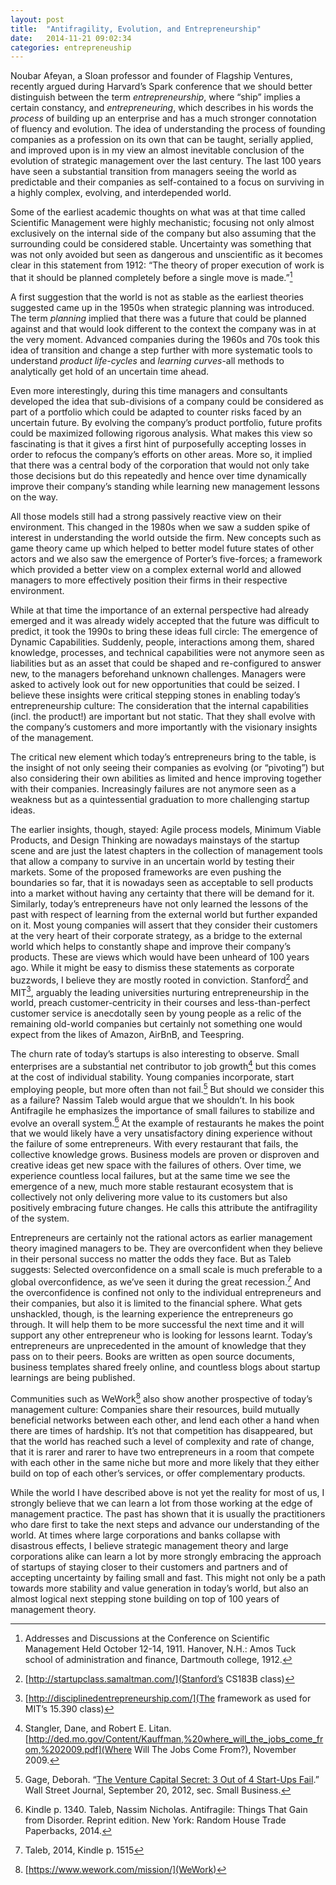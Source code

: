 ```yaml
---
layout: post
title:  "Antifragility, Evolution, and Entrepreneurship"
date:   2014-11-21 09:02:34
categories: entrepreneuship
---
```


Noubar Afeyan, a Sloan professor and founder of Flagship Ventures, recently argued during Harvard’s Spark conference that we should better distinguish between the term *entrepreneurship*, where “ship” implies a certain constancy, and *entrepreneuring*, which describes in his words the *process* of building up an enterprise and has a much stronger connotation of fluency and evolution. The idea of understanding the process of founding companies as a profession on its own that can be taught, serially applied, and improved upon is in my view an almost inevitable conclusion of the evolution of strategic management over the last century. The last 100 years have seen a substantial transition from managers seeing the world as predictable and their companies as self-contained to a focus on surviving in a highly complex, evolving, and interdepended world.

Some of the earliest academic thoughts on what was at that time called Scientific Management were highly mechanistic; focusing not only almost exclusively on the internal side of the company but also assuming that the surrounding could be considered stable. Uncertainty was something that was not only avoided but seen as dangerous and unscientific as it becomes clear in this statement from 1912: “The theory of proper execution of work is that it should be planned completely before a single move is made.”[^1]

A first suggestion that the world is not as stable as the earliest theories suggested came up in the 1950s when strategic planning was introduced. The term *planning* implied that there was a future that could be planned against and that would look different to the context the company was in at the very moment. Advanced companies during the 1960s and 70s took this idea of transition and change a step further with more systematic tools to understand *product life-cycles* and *learning curves*-all methods to analytically get hold of an uncertain time ahead.

Even more interestingly, during this time managers and consultants developed the idea that sub-divisions of a company could be considered as part of a portfolio which could be adapted to counter risks faced by an uncertain future. By evolving the company’s product portfolio, future profits could be maximized following rigorous analysis. What makes this view so fascinating is that it gives a first hint of purposefully accepting losses in order to refocus the company’s efforts on other areas. More so, it implied that there was a central body of the corporation that would not only take those decisions but do this repeatedly and hence over time dynamically improve their  company’s standing while learning new management lessons on the way.

All those models still had a strong passively reactive view on their environment. This changed in the 1980s when we saw a sudden spike of interest in understanding the world outside the firm. New concepts such as game theory came up which helped to better model future states of other actors and we also saw the emergence of Porter’s five-forces; a framework which provided a better view on a complex external world and allowed managers to more effectively position their firms in their respective environment.

While at that time the importance of an external perspective had already emerged and it was already widely accepted that the future was difficult to predict, it took the 1990s to bring these ideas full circle: The emergence of Dynamic Capabilities. Suddenly, people, interactions among them, shared knowledge, processes, and technical capabilities were not anymore seen as liabilities but as an asset that could be shaped and re-configured to answer new, to the managers beforehand unknown challenges. Managers were asked to actively look out for new opportunities that could be seized. I believe these insights were critical stepping stones in enabling today’s entrepreneurship culture: The consideration that the internal capabilities (incl. the product!) are important but not static. That they shall evolve with the company’s customers and more importantly with the visionary insights of the management. 

The critical new element which today’s entrepreneurs bring to the table, is the insight of not only seeing their companies as evolving (or “pivoting”) but also considering their own abilities as limited and hence improving together with their companies. Increasingly failures are not anymore seen as a weakness but as a quintessential graduation to more challenging startup ideas.

The earlier insights, though, stayed: Agile process models, Minimum Viable Products, and Design Thinking are nowadays mainstays of the startup scene and are just the latest chapters in the collection of management tools that allow a company to survive in an uncertain world by testing their markets. Some of the proposed frameworks are even pushing the boundaries so far, that it is nowadays seen as acceptable to sell products into a market without having any certainty that there will be demand for it. Similarly, today’s entrepreneurs have not only learned the lessons of the past with respect of learning from the external world but further expanded on it. Most young companies will assert that they consider their customers at the very heart of their corporate strategy, as a bridge to the external world which helps to constantly shape and improve their company’s products. These are views which would have been unheard of 100 years ago. While it might be easy to dismiss these statements as corporate buzzwords, I believe they are mostly rooted in conviction. Stanford[^2] and MIT[^3], arguably the leading universities nurturing entrepreneurship in the world, preach customer-centricity in their courses and less-than-perfect customer service is anecdotally seen by young people as a relic of the remaining old-world companies but certainly not something one would expect from the likes of Amazon, AirBnB, and Teespring.

The churn rate of today’s startups is also interesting to observe. Small enterprises are a substantial net contributor to job growth[^4] but this comes at the cost of individual stability. Young companies incorporate, start employing people, but more often than not fail.[^5] But should we consider this as a failure? Nassim Taleb would argue that we shouldn’t. In his book Antifragile he emphasizes the importance of small failures to stabilize and evolve an overall system.[^6] At the example of restaurants he makes the point that we would likely have a very unsatisfactory dining experience without the failure of some entrepreneurs. With every restaurant that fails, the collective knowledge grows. Business models are proven or disproven and creative ideas get new space with the failures of others. Over time, we experience countless local failures, but at the same time we see the emergence of a new, much more stable restaurant ecosystem that is collectively not only delivering more value to its customers but also positively embracing future changes. He calls this attribute the antifragility of the system. 

Entrepreneurs are certainly not the rational actors as earlier management theory imagined managers to be. They are overconfident when they believe in their personal success no matter the odds they face. But as Taleb suggests: Selected overconfidence on a small scale is much preferable to a global overconfidence, as we’ve seen it during the great recession.[^7] And the overconfidence is confined not only to the individual entrepreneurs and their companies, but also it is limited to the financial sphere. What gets unshackled, though, is the learning experience the entrepreneurs go through. It will help them to be more successful the next time and it will support any other entrepreneur who is looking for lessons learnt. Today’s entrepreneurs are unprecedented in the amount of knowledge that they pass on to their peers. Books are written as open source documents, business templates shared freely online, and countless blogs about startup learnings are being published.

Communities such as WeWork[^8] also show another prospective of today’s management culture: Companies share their resources, build mutually beneficial networks between each other, and lend each other a hand when there are times of hardship. It’s not that competition has disappeared, but that the world has reached such a level of complexity and rate of change, that it is rarer and rarer to have two entrepreneurs in a room that compete with each other in the same niche but more and more likely that they either build on top of each other’s services, or offer complementary products. 

While the world I have described above is not yet the reality for most of us, I strongly believe that we can learn a lot from those working at the edge of management practice. The past has shown that it is usually the practitioners who dare first to take the next steps and advance our understanding of the world. At times where large corporations and banks collapse with disastrous effects, I believe strategic management theory and large corporations alike can learn a lot by more strongly embracing the approach of startups of staying closer to their customers and partners and of accepting uncertainty by failing small and fast. This might not only be a path towards more stability and value generation in today’s world, but also an almost logical next stepping stone building on top of 100 years of management theory.

[^1]: Addresses and Discussions at the Conference on Scientific Management Held October 12-14, 1911. Hanover, N.H.: Amos Tuck school of administration and finance, Dartmouth college, 1912.

[^2]: [http://startupclass.samaltman.com/](Stanford’s CS183B class)

[^3]: [http://disciplinedentrepreneurship.com/](The framework as used for MIT’s 15.390 class)

[^4]: Stangler, Dane, and Robert E. Litan. [http://ded.mo.gov/Content/Kauffman,%20where_will_the_jobs_come_from,%202009.pdf](Where Will The Jobs Come From?), November 2009.

[^5]: Gage, Deborah. “[The Venture Capital Secret: 3 Out of 4 Start-Ups Fail](http://online.wsj.com/articles/SB10000872396390443720204578004980476429190).” Wall Street Journal, September 20, 2012, sec. Small Business.

[^6]: Kindle p. 1340. Taleb, Nassim Nicholas. Antifragile: Things That Gain from Disorder. Reprint edition. New York: Random House Trade Paperbacks, 2014.

[^7]: Taleb, 2014, Kindle p. 1515

[^8]: [https://www.wework.com/mission/](WeWork)